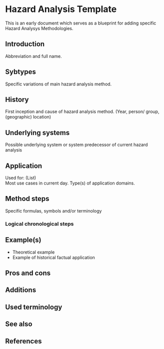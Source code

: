 # Hazard Analysis Template
This is an early document which serves as a blueprint for adding specific Hazard Analysys Methodologies.

## Introduction 
Abbreviation and full name. 

## Sybtypes
Specific variations of main hazard analysis method.

## History
First inception and cause of hazard analysis method. (Year, person/ group, (geographic) location)

## Underlying systems
Possible underlying system or system predecessor of current hazard analysis

## Application
Used for: (List)\
Most use cases in current day. Type(s) of application domains.

## Method steps
 
Specific formulas, symbols and/or terminology


### Logical chronological steps

## Example(s)
* Theoretical example
* Example of historical factual application

## Pros and cons

## Additions

## Used terminology

## See also

## References



